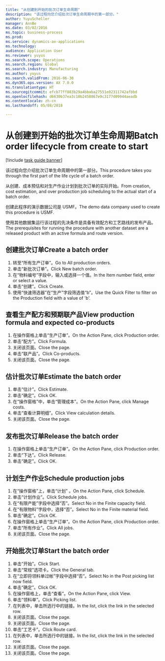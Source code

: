 ```yaml
--- 
title: "从创建到开始的批次订单生命周期"
description: "该过程向您介绍批次订单生命周期中的第一部分。"
author: YuyuScheller
manager: AnnBe
ms.date: 03/02/2016
ms.topic: business-process
ms.prod: 
ms.service: dynamics-ax-applications
ms.technology: 
audience: Application User
ms.reviewer: yuyus
ms.search.scope: Operations
ms.search.region: Global
ms.search.industry: Manufacturing
ms.author: yuyus
ms.search.validFrom: 2016-06-30
ms.dyn365.ops.version: AX 7.0.0
ms.translationtype: HT
ms.sourcegitcommit: efcb77ff883b29a4bbaba27551e02311742afbbd
ms.openlocfilehash: d6630b37ea3c10b2458867e9c3177d09944aeadb
ms.contentlocale: zh-cn
ms.lasthandoff: 05/08/2018

---
```

# <a name="batch-order-lifecycle-from-create-to-start"></a><span data-ttu-id="1a81c-103">从创建到开始的批次订单生命周期</span><span class="sxs-lookup"><span data-stu-id="1a81c-103">Batch order lifecycle from create to start</span></span>

[!include [task guide banner](../../includes/task-guide-banner.md)]

<span data-ttu-id="1a81c-104">该过程向您介绍批次订单生命周期中的第一部分。</span><span class="sxs-lookup"><span data-stu-id="1a81c-104">This procedure takes you through the first part of the life cycle of a batch order.</span></span>

<span data-ttu-id="1a81c-105">从创建、成本预估和对生产作业计划到批次订单的实际开始。</span><span class="sxs-lookup"><span data-stu-id="1a81c-105">From creation, cost estimation, and over production job scheduling to the actual start of a batch order.</span></span>



<span data-ttu-id="1a81c-106">创建此程序的演示数据公司是 USMF。</span><span class="sxs-lookup"><span data-stu-id="1a81c-106">The demo data company used to create this procedure is USMF.</span></span> 



<span data-ttu-id="1a81c-107">使用其他数据集运行该过程的先决条件是具备有效配方和工艺路线的发布产品。</span><span class="sxs-lookup"><span data-stu-id="1a81c-107">The prerequisites for running the procedure with another dataset are a released product with an active formula and route version.</span></span>


## <a name="create-a-batch-order"></a><span data-ttu-id="1a81c-108">创建批次订单</span><span class="sxs-lookup"><span data-stu-id="1a81c-108">Create a batch order</span></span>
1. <span data-ttu-id="1a81c-109">转至“所有生产订单”。</span><span class="sxs-lookup"><span data-stu-id="1a81c-109">Go to All production orders.</span></span>
2. <span data-ttu-id="1a81c-110">单击“新批次订单”。</span><span class="sxs-lookup"><span data-stu-id="1a81c-110">Click New batch order.</span></span>
3. <span data-ttu-id="1a81c-111">在“物料编号”字段中，输入或选择一个值。</span><span class="sxs-lookup"><span data-stu-id="1a81c-111">In the Item number field, enter or select a value.</span></span>
4. <span data-ttu-id="1a81c-112">单击“创建”。</span><span class="sxs-lookup"><span data-stu-id="1a81c-112">Click Create.</span></span>
5. <span data-ttu-id="1a81c-113">使用“快速筛选器”在“生产”字段筛选值“b”。</span><span class="sxs-lookup"><span data-stu-id="1a81c-113">Use the Quick Filter to filter on the Production field with a value of 'b'.</span></span>

## <a name="view-production-formula-and-expected-co-products"></a><span data-ttu-id="1a81c-114">查看生产配方和预期联产品</span><span class="sxs-lookup"><span data-stu-id="1a81c-114">View production formula and expected co-products</span></span>
1. <span data-ttu-id="1a81c-115">在操作窗格上单击“生产订单”。</span><span class="sxs-lookup"><span data-stu-id="1a81c-115">On the Action Pane, click Production order.</span></span>
2. <span data-ttu-id="1a81c-116">单击“配方”。</span><span class="sxs-lookup"><span data-stu-id="1a81c-116">Click Formula.</span></span>
3. <span data-ttu-id="1a81c-117">关闭该页面。</span><span class="sxs-lookup"><span data-stu-id="1a81c-117">Close the page.</span></span>
4. <span data-ttu-id="1a81c-118">单击“联产品”。</span><span class="sxs-lookup"><span data-stu-id="1a81c-118">Click Co-products.</span></span>
5. <span data-ttu-id="1a81c-119">关闭该页面。</span><span class="sxs-lookup"><span data-stu-id="1a81c-119">Close the page.</span></span>

## <a name="estimate-the-batch-order"></a><span data-ttu-id="1a81c-120">估计批次订单</span><span class="sxs-lookup"><span data-stu-id="1a81c-120">Estimate the batch order</span></span>
1. <span data-ttu-id="1a81c-121">单击“估计”。</span><span class="sxs-lookup"><span data-stu-id="1a81c-121">Click Estimate.</span></span>
2. <span data-ttu-id="1a81c-122">单击“确定”。</span><span class="sxs-lookup"><span data-stu-id="1a81c-122">Click OK.</span></span>
3. <span data-ttu-id="1a81c-123">在“操作窗格”中，单击“管理成本”。</span><span class="sxs-lookup"><span data-stu-id="1a81c-123">On the Action Pane, click Manage costs.</span></span>
4. <span data-ttu-id="1a81c-124">单击“查看计算明细”。</span><span class="sxs-lookup"><span data-stu-id="1a81c-124">Click View calculation details.</span></span>
5. <span data-ttu-id="1a81c-125">关闭该页面。</span><span class="sxs-lookup"><span data-stu-id="1a81c-125">Close the page.</span></span>

## <a name="release-the-batch-order"></a><span data-ttu-id="1a81c-126">发布批次订单</span><span class="sxs-lookup"><span data-stu-id="1a81c-126">Release the batch order</span></span>
1. <span data-ttu-id="1a81c-127">在操作窗格上单击“生产订单”。</span><span class="sxs-lookup"><span data-stu-id="1a81c-127">On the Action Pane, click Production order.</span></span>
2. <span data-ttu-id="1a81c-128">单击“下达”。</span><span class="sxs-lookup"><span data-stu-id="1a81c-128">Click Release.</span></span>
3. <span data-ttu-id="1a81c-129">单击“确定”。</span><span class="sxs-lookup"><span data-stu-id="1a81c-129">Click OK.</span></span>

## <a name="schedule-production-jobs"></a><span data-ttu-id="1a81c-130">计划生产作业</span><span class="sxs-lookup"><span data-stu-id="1a81c-130">Schedule production jobs</span></span>
1. <span data-ttu-id="1a81c-131">在“操作窗格”上，单击“计划” 。</span><span class="sxs-lookup"><span data-stu-id="1a81c-131">On the Action Pane, click Schedule.</span></span>
2. <span data-ttu-id="1a81c-132">单击“计划作业”。</span><span class="sxs-lookup"><span data-stu-id="1a81c-132">Click Schedule jobs.</span></span>
3. <span data-ttu-id="1a81c-133">在“有限产能”字段中选择“否”。</span><span class="sxs-lookup"><span data-stu-id="1a81c-133">Select No in the Finite capacity field.</span></span>
4. <span data-ttu-id="1a81c-134">在“有限物料”字段中，选择“否”。</span><span class="sxs-lookup"><span data-stu-id="1a81c-134">Select No in the Finite material field.</span></span>
5. <span data-ttu-id="1a81c-135">单击“确定”。</span><span class="sxs-lookup"><span data-stu-id="1a81c-135">Click OK.</span></span>
6. <span data-ttu-id="1a81c-136">在操作窗格上单击“生产订单”。</span><span class="sxs-lookup"><span data-stu-id="1a81c-136">On the Action Pane, click Production order.</span></span>
7. <span data-ttu-id="1a81c-137">单击“所有作业”。</span><span class="sxs-lookup"><span data-stu-id="1a81c-137">Click All jobs.</span></span>
8. <span data-ttu-id="1a81c-138">关闭该页面。</span><span class="sxs-lookup"><span data-stu-id="1a81c-138">Close the page.</span></span>

## <a name="start-the-batch-order"></a><span data-ttu-id="1a81c-139">开始批次订单</span><span class="sxs-lookup"><span data-stu-id="1a81c-139">Start the batch order</span></span>
1. <span data-ttu-id="1a81c-140">单击“开始”。</span><span class="sxs-lookup"><span data-stu-id="1a81c-140">Click Start.</span></span>
2. <span data-ttu-id="1a81c-141">单击“常规”选项卡。</span><span class="sxs-lookup"><span data-stu-id="1a81c-141">Click the General tab.</span></span>
3. <span data-ttu-id="1a81c-142">在“立即将领料单过帐”字段中选择“否”。</span><span class="sxs-lookup"><span data-stu-id="1a81c-142">Select No in the Post picking list now field.</span></span>
4. <span data-ttu-id="1a81c-143">单击“确定”。</span><span class="sxs-lookup"><span data-stu-id="1a81c-143">Click OK.</span></span>
5. <span data-ttu-id="1a81c-144">在操作窗格上，单击“查看”。</span><span class="sxs-lookup"><span data-stu-id="1a81c-144">On the Action Pane, click View.</span></span>
6. <span data-ttu-id="1a81c-145">单击“领料单”。</span><span class="sxs-lookup"><span data-stu-id="1a81c-145">Click Picking list.</span></span>
7. <span data-ttu-id="1a81c-146">在列表中，单击所选行中的链接。</span><span class="sxs-lookup"><span data-stu-id="1a81c-146">In the list, click the link in the selected row.</span></span>
8. <span data-ttu-id="1a81c-147">关闭该页面。</span><span class="sxs-lookup"><span data-stu-id="1a81c-147">Close the page.</span></span>
9. <span data-ttu-id="1a81c-148">关闭该页面。</span><span class="sxs-lookup"><span data-stu-id="1a81c-148">Close the page.</span></span>
10. <span data-ttu-id="1a81c-149">单击“工艺卡”。</span><span class="sxs-lookup"><span data-stu-id="1a81c-149">Click Route card.</span></span>
11. <span data-ttu-id="1a81c-150">在列表中，单击所选行中的链接。</span><span class="sxs-lookup"><span data-stu-id="1a81c-150">In the list, click the link in the selected row.</span></span>
12. <span data-ttu-id="1a81c-151">关闭该页面。</span><span class="sxs-lookup"><span data-stu-id="1a81c-151">Close the page.</span></span>
13. <span data-ttu-id="1a81c-152">关闭该页面。</span><span class="sxs-lookup"><span data-stu-id="1a81c-152">Close the page.</span></span>


